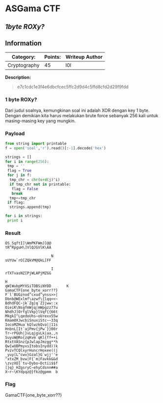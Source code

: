 # __ASGama CTF__ 
## _1byte ROXy?_

## Information
**Category:** | **Points:** | **Writeup Author**
--- | --- | ---
Cryptography | 45 | l0l

**Description:** 

> e7c1cdc1e3f4e6dbcfcec5ffc2d9d4c5ffd8cfd2d29f9fdd

### 1 byte ROXy?
Dari judul soalnya, kemungkinan soal ini adalah XOR dengan key 1 byte. Dengan demikian kita harus melakukan brute force sebanyak 256 kali untuk masing-masing key yang mungkin.

### Payload
```py
from string import printable
f = open('soal','r').read()[:-1].decode('hex')

strings = []
for i in range(256):
 tmp = ''
 flag = True
 for j in f:
  tmp_chr = chr(ord(j)^i)
  if tmp_chr not in printable:
   flag = False
   break
  tmp+=tmp_chr
 if flag:
  strings.append(tmp)

for i in strings:
 print i
```

### Result
```
OS_SqftI]\WmPKFWmJ]@@
tR^RpguH\]VlQJGVlK\AA

                     N
sUYUw`rO[ZQkVM@QkL[FF

                     I
rTXTvasNZ[PjWLAPjMZGG

H
qW[WubpMYXSiTOBSiNYDD		K
GamaCTF{one_byte_xorr??}
F`l`BUGznod^cxud^ynss>>|
Dbnb@WExlmf\azwf\{lqq<<~
BdhdFQC~jk`Zg|q`Z}jww::x
OieiK\NsgfmWjq|mWpgzz77u
NhdhJ]OrfglVkp}lVqf{{66t
MkgkI^LqedoUhs~oUrexx55w
KmamOXJwcbiSnuxiStc~~33q
IocoMZHua`kQlwzkQva||11s
HnbnL[It`ajPmv{jPw`}}00r
Tr~rPGUh|}vLqjgvLk|aa,,n
SuyuW@Ro{zqKvm`qKl{ff++i
RtxtVASnz{pJwlapJmzgg**h
Qw{wUBPmyxsItobsInydd))k
PvzvTCQlxyrHuncrHoxee((j
_yuy[L^cwv}Gzal}G`wjj''e
^xtxZM_bvw|F{`m|Favkk&&d
\zvzXO]`tu~Dybo~Dctii$$f
[}q}_HZgsryC~ehyCdsnn##a
X~r~\KYdpqz@}fkz@gpmm  b
```

### Flag
GamaCTF{one_byte_xorr??}